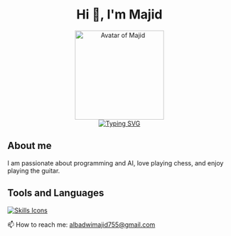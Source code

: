 <!DOCTYPE html>
<html lang="en">
<head>
  <meta charset="UTF-8">
  <meta name="viewport" content="width=device-width, initial-scale=1.0">
  
</head>
<body>
  <h1 style="text-align: center;">Hi 👋, I'm Majid</h1>
  <div align="center">
    <img height="200" alt="Avatar of Majid" src="https://user-images.githubusercontent.com/44261381/209237088-3bbb1512-7486-4c36-afd8-bb60077d067b.png">
    <br>
    <a href="https://git.io/typing-svg">
      <img src="https://readme-typing-svg.demolab.com?font=VT323&size=35&duration=3500&pause=300&color=A89568&center=true&vCenter=true&width=500&lines=Hey%2C+I'm+MAJID;Welcome+to+my+profile!;Description+of+myself%3A;A+passionate+student+programming;Inquisitive+by+nature;AI+enthusiast;Chess+lover;Confident+and+ambitious;Long-distance+athlete;Young+at+heart;Guitar+player;Thrill+seeker" alt="Typing SVG">
    </a>
  </div>

  <h2>About me</h2>
  <p>
    I am passionate about programming and AI, love playing chess, and enjoy playing the guitar.
  </p>

  <h2>Tools and Languages</h2>
  <p>
    <a href="https://skillicons.dev">
      <img src="https://skillicons.dev/icons?i=xampp,php,python,al,docker,c,cpp,qt,css,discord,github,html,linux,mongodb,mysql,vscode&perline=14" alt="Skills Icons">
    </a>
  </p>

  <p>📫 How to reach me: <a href="mailto:albadwimajid755@gmail.com">albadwimajid755@gmail.com</a></p>


</body>
</html>

